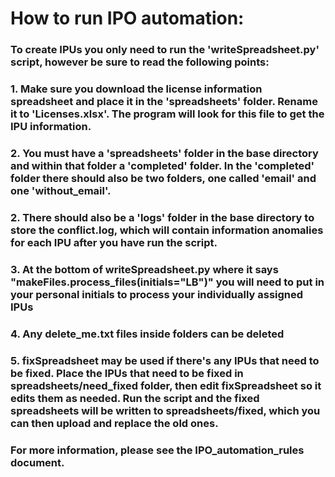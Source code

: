 # How to run IPO automation:
### To create IPUs you only need to run the 'writeSpreadsheet.py' script, however be sure to read the following points:

### 1. Make sure you download the license information spreadsheet and place it in the 'spreadsheets' folder. Rename it to 'Licenses.xlsx'. The program will look for this file to get the IPU information.

### 2. You must have a 'spreadsheets' folder in the base directory and within that folder a 'completed' folder. In the 'completed' folder there should also be two folders, one called 'email' and one 'without_email'. 

### 2. There should also be a 'logs' folder in the base directory to store the conflict.log, which will contain information anomalies for each IPU after you have run the script.

### 3. At the bottom of writeSpreadsheet.py where it says "makeFiles.process_files(initials="LB")" you will need to put in your personal initials to process your individually assigned IPUs

### 4. Any delete_me.txt files inside folders can be deleted

### 5. fixSpreadsheet may be used if there's any IPUs that need to be fixed. Place the IPUs that need to be fixed in spreadsheets/need_fixed folder, then edit fixSpreadsheet so it edits them as needed. Run the script and the fixed spreadsheets will be written to spreadsheets/fixed, which you can then upload and replace the old ones.

### For more information, please see the IPO_automation_rules document.
